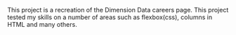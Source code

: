 This project is a recreation of the Dimension Data careers page.
This project tested my skills on a number of areas such as flexbox(css), columns in HTML and many others.
